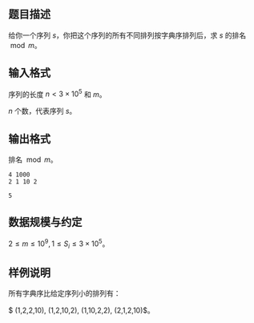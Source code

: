 ## 题目描述

给你一个序列 $s$，你把这个序列的所有不同排列按字典序排列后，求 $s$ 的排名 $\bmod m$。

## 输入格式

序列的长度 $n < 3 \times 10^5$ 和 $m$。

$n$ 个数，代表序列 $s$。

## 输出格式

排名 $\bmod m$。

```input1
4 1000
2 1 10 2
```

```output1
5
```

## 数据规模与约定

$2 \le m \le 10^9,1 \le S_i \le 3 \times 10^5$。

## 样例说明

所有字典序比给定序列小的排列有：

$ (1,2,2,10), (1,2,10,2), (1,10,2,2), (2,1,2,10)$。